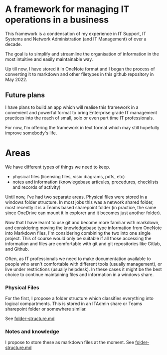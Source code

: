 # A framework for managing IT operations in a business

This framework is a condensation of my experience in IT Support, IT Systems and Network Administration (and IT Management) of over a decade.

The goal is to simplify and streamline the organisation of information in the most intuitive and easily maintainable way.

Up till now, I have stored it in OneNote format and I began the process of converting it to markdown and other filetypes in this github repository in May 2022.

## Future plans

I have plans to build an app which will realise this framework in a convenient and powerful format to bring Enterprise grade IT management practices into the reach of small, solo or even part time IT professionals.

For now, I'm offering the framework in text format which may still hopefully improve somebody's life.

# Areas

We have different types of things we need to keep.

- physical files (licensing files, visio diagrams, pdfs, etc)
- notes and information (knowlegebase articules, procedures, checklists and records of activity)

Until now, I've had two separate areas. Physical files were stored in a windows folder structure. In most jobs this was a network shared folder, most recently it is a Teams based sharepoint folder (in practice, the same since OneDrive can mount it in explorer and it becomes just another folder).

Now that I have learnt to use git and become more familiar with markdown, and considering moving the knowledgebase type information from OneNote into Markdown files, I'm considering combining the two into one single project. This of course would only be suitable if all those accessing the information and files are comfortable with git and git repositories like Gitlab, and Github.

Often, as IT professionals we need to make documentation available to people who aren't comfortable with different tools (usually management), or live under restrictions (usually helpdesk). In these cases it might be the best choice to continue maintaining files and information in a windows share.

### Physical Files

For the first, I propose a folder structure which classifies everything into logical compartments.
This is stored in an ITAdmin share or Teams sharepoint folder or somewhere similar.

See [folder-structure.md](./physical-folder-structure.md)

### Notes and knowledge

I propose to store these as markdown files at the moment.
See [folder-structure.md](./documentation-structure.md)
